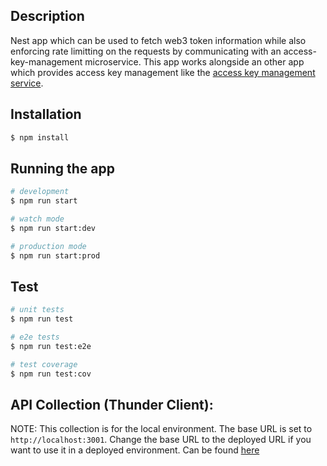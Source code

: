 
## Description

Nest app which can be used to fetch web3 token information while also enforcing rate limitting on the requests by communicating with an access-key-management microservice.
This app works alongside an other app which provides access key management like the [access key management service](AccessKeyManagementService).

## Installation

```bash
$ npm install
```

## Running the app

```bash
# development
$ npm run start

# watch mode
$ npm run start:dev

# production mode
$ npm run start:prod
```

## Test

```bash
# unit tests
$ npm run test

# e2e tests
$ npm run test:e2e

# test coverage
$ npm run test:cov
```

## API Collection (Thunder Client):

NOTE: This collection is for the local environment. The base URL is set to `http://localhost:3001`. Change the base URL to the deployed URL if you want to use it in a deployed environment.
Can be found [here](./thunder-collection.json)
